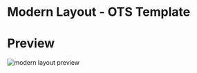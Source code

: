# Modern Layout - OTS Template

# Preview
![modern layout preview](https://github.com/idontreallywolf/ots_layouts/blob/modern_layout/img/preview.png)
